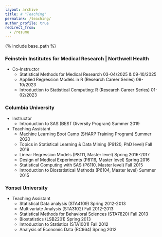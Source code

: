 ```yaml
---
layout: archive
title: # "Teaching"
permalink: /teaching/
author_profile: true
redirect_from:
  - /resume
---
```




{% include base_path %}


### Feinstein Institutes for Medical Research | Northwell Health
* Co-Instructor
  * Statistical Methods for Medical Research 03-04/2025 & 09-10/2025
  * Applied Regression Models in R (Research Career Series) 09-10/2023
  * Introduction to Statistical Computing: R (Research Career Series) 01-02/2023
  
### Columbia University
* Instructor
  * Introduction to SAS (BEST Diversity Program) Summer 2019
* Teaching Assistant
  * Machine Learning Boot Camp (SHARP Training Program) Summer 2020
  * Topics in Statistical Learning & Data Mining (P9120, PhD level) Fall 2019
  * Linear Regression Models (P8111, Master level) Spring 2016-2017
  * Design of Medical Experiments (P8116, Master level) Spring 2016
  * Statistical Computing with SAS (P6110, Master level) Fall 2015
  * Introduction to Biostatistical Methods (P6104, Master level) Summer 2015
 
### Yonsei University
* Teaching Assistant
  * Statistical Data analysis (STA4109) Spring 2012-2013
  * Multivariate Analysis (STA3102) Fall 2012-2013
  * Statistical Methods for Behavioral Sciences (STA7820) Fall 2013
  * Biostatistics (LSB2201) Spring 2013
  * Introduction to Statistics (STA1001) Fall 2012
  * Analysis of Economic Data (RC964) Spring 2012
  
